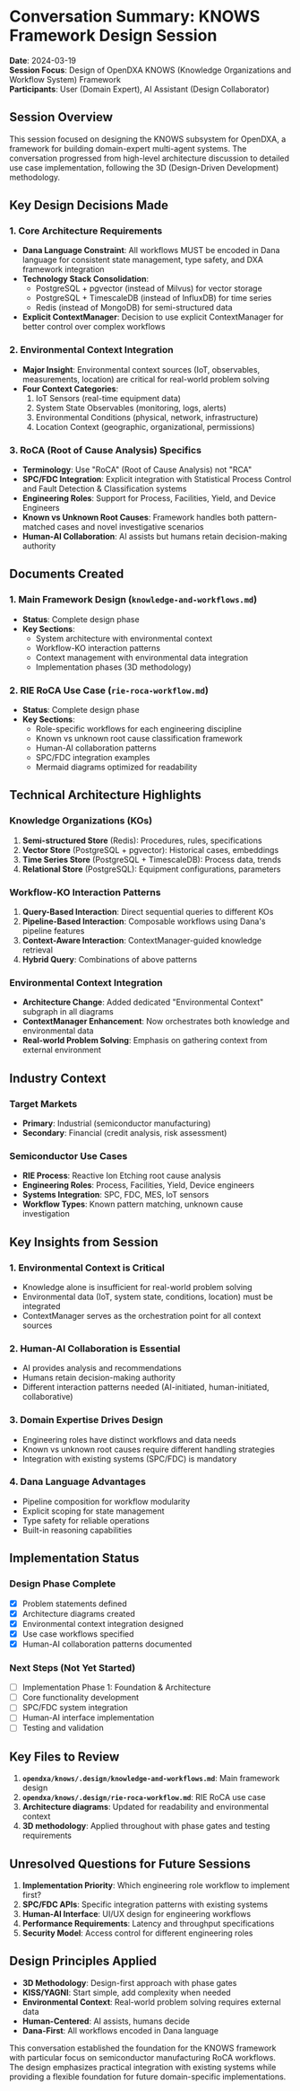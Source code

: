 # Conversation Summary: KNOWS Framework Design Session

**Date**: 2024-03-19  
**Session Focus**: Design of OpenDXA KNOWS (Knowledge Organizations and Workflow System) Framework  
**Participants**: User (Domain Expert), AI Assistant (Design Collaborator)

## Session Overview

This session focused on designing the KNOWS subsystem for OpenDXA, a framework for building domain-expert multi-agent systems. The conversation progressed from high-level architecture discussion to detailed use case implementation, following the 3D (Design-Driven Development) methodology.

## Key Design Decisions Made

### 1. Core Architecture Requirements
- **Dana Language Constraint**: All workflows MUST be encoded in Dana language for consistent state management, type safety, and DXA framework integration
- **Technology Stack Consolidation**: 
  - PostgreSQL + pgvector (instead of Milvus) for vector storage
  - PostgreSQL + TimescaleDB (instead of InfluxDB) for time series
  - Redis (instead of MongoDB) for semi-structured data
- **Explicit ContextManager**: Decision to use explicit ContextManager for better control over complex workflows

### 2. Environmental Context Integration
- **Major Insight**: Environmental context sources (IoT, observables, measurements, location) are critical for real-world problem solving
- **Four Context Categories**:
  1. IoT Sensors (real-time equipment data)
  2. System State Observables (monitoring, logs, alerts)
  3. Environmental Conditions (physical, network, infrastructure)
  4. Location Context (geographic, organizational, permissions)

### 3. RoCA (Root of Cause Analysis) Specifics
- **Terminology**: Use "RoCA" (Root of Cause Analysis) not "RCA" 
- **SPC/FDC Integration**: Explicit integration with Statistical Process Control and Fault Detection & Classification systems
- **Engineering Roles**: Support for Process, Facilities, Yield, and Device Engineers
- **Known vs Unknown Root Causes**: Framework handles both pattern-matched cases and novel investigative scenarios
- **Human-AI Collaboration**: AI assists but humans retain decision-making authority

## Documents Created

### 1. Main Framework Design (`knowledge-and-workflows.md`)
- **Status**: Complete design phase
- **Key Sections**: 
  - System architecture with environmental context
  - Workflow-KO interaction patterns
  - Context management with environmental data integration
  - Implementation phases (3D methodology)

### 2. RIE RoCA Use Case (`rie-roca-workflow.md`)
- **Status**: Complete design phase
- **Key Sections**:
  - Role-specific workflows for each engineering discipline
  - Known vs unknown root cause classification framework
  - Human-AI collaboration patterns
  - SPC/FDC integration examples
  - Mermaid diagrams optimized for readability

## Technical Architecture Highlights

### Knowledge Organizations (KOs)
1. **Semi-structured Store** (Redis): Procedures, rules, specifications
2. **Vector Store** (PostgreSQL + pgvector): Historical cases, embeddings
3. **Time Series Store** (PostgreSQL + TimescaleDB): Process data, trends
4. **Relational Store** (PostgreSQL): Equipment configurations, parameters

### Workflow-KO Interaction Patterns
1. **Query-Based Interaction**: Direct sequential queries to different KOs
2. **Pipeline-Based Interaction**: Composable workflows using Dana's pipeline features
3. **Context-Aware Interaction**: ContextManager-guided knowledge retrieval
4. **Hybrid Query**: Combinations of above patterns

### Environmental Context Integration
- **Architecture Change**: Added dedicated "Environmental Context" subgraph in all diagrams
- **ContextManager Enhancement**: Now orchestrates both knowledge and environmental data
- **Real-world Problem Solving**: Emphasis on gathering context from external environment

## Industry Context

### Target Markets
- **Primary**: Industrial (semiconductor manufacturing)
- **Secondary**: Financial (credit analysis, risk assessment)

### Semiconductor Use Cases
- **RIE Process**: Reactive Ion Etching root cause analysis
- **Engineering Roles**: Process, Facilities, Yield, Device engineers
- **Systems Integration**: SPC, FDC, MES, IoT sensors
- **Workflow Types**: Known pattern matching, unknown cause investigation

## Key Insights from Session

### 1. Environmental Context is Critical
- Knowledge alone is insufficient for real-world problem solving
- Environmental data (IoT, system state, conditions, location) must be integrated
- ContextManager serves as the orchestration point for all context sources

### 2. Human-AI Collaboration is Essential
- AI provides analysis and recommendations
- Humans retain decision-making authority
- Different interaction patterns needed (AI-initiated, human-initiated, collaborative)

### 3. Domain Expertise Drives Design
- Engineering roles have distinct workflows and data needs
- Known vs unknown root causes require different handling strategies
- Integration with existing systems (SPC/FDC) is mandatory

### 4. Dana Language Advantages
- Pipeline composition for workflow modularity
- Explicit scoping for state management
- Type safety for reliable operations
- Built-in reasoning capabilities

## Implementation Status

### Design Phase Complete
- [x] Problem statements defined
- [x] Architecture diagrams created
- [x] Environmental context integration designed
- [x] Use case workflows specified
- [x] Human-AI collaboration patterns documented

### Next Steps (Not Yet Started)
- [ ] Implementation Phase 1: Foundation & Architecture
- [ ] Core functionality development
- [ ] SPC/FDC system integration
- [ ] Human-AI interface implementation
- [ ] Testing and validation

## Key Files to Review

1. **`opendxa/knows/.design/knowledge-and-workflows.md`**: Main framework design
2. **`opendxa/knows/.design/rie-roca-workflow.md`**: RIE RoCA use case
3. **Architecture diagrams**: Updated for readability and environmental context
4. **3D methodology**: Applied throughout with phase gates and testing requirements

## Unresolved Questions for Future Sessions

1. **Implementation Priority**: Which engineering role workflow to implement first?
2. **SPC/FDC APIs**: Specific integration patterns with existing systems
3. **Human-AI Interface**: UI/UX design for engineering workflows
4. **Performance Requirements**: Latency and throughput specifications
5. **Security Model**: Access control for different engineering roles

## Design Principles Applied

- **3D Methodology**: Design-first approach with phase gates
- **KISS/YAGNI**: Start simple, add complexity when needed
- **Environmental Context**: Real-world problem solving requires external data
- **Human-Centered**: AI assists, humans decide
- **Dana-First**: All workflows encoded in Dana language

This conversation established the foundation for the KNOWS framework with particular focus on semiconductor manufacturing RoCA workflows. The design emphasizes practical integration with existing systems while providing a flexible foundation for future domain-specific implementations. 
